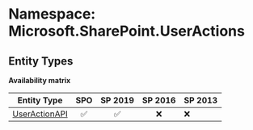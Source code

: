 # Namespace: Microsoft.SharePoint.UserActions

## Entity Types

**Availability matrix**

Entity Type | SPO | SP 2019 | SP 2016 | SP 2013
----------|:---:|:-------:|:-------:|:-------
[UserActionAPI](./EntityTypes/UserActionAPI.md) | ✅ | ✅ | ❌ | ❌
